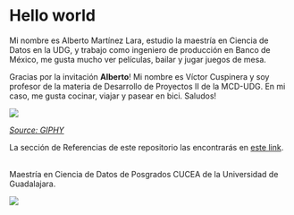 # Hello world

Mi nombre es Alberto Martínez Lara, estudio la maestría en Ciencia de Datos en la UDG, y trabajo como ingeniero de producción en Banco de México, me gusta mucho ver películas, bailar y jugar juegos de mesa.

Gracias por la invitación **Alberto**! Mi nombre es Víctor Cuspinera y soy profesor de la materia de Desarrollo de Proyectos II de la MCD-UDG. En mi caso, me gusta cocinar, viajar y pasear en bici. Saludos!

![](https://media.giphy.com/media/4a5U94rJlX40QMfox0/giphy.gif)

*[Source: GIPHY](https://media.giphy.com/media/4a5U94rJlX40QMfox0/giphy.gif)*

La sección de Referencias de este repositorio las encontrarás en [este link](https://github.com/AlbertoMCD/hello/blob/main/docs/referencias.md).

<br>
Maestría en Ciencia de Datos de Posgrados CUCEA de la Universidad de Guadalajara.  

![](https://raw.githubusercontent.com/vcuspinera/UDG_MCD_Project_Dev_II/main/actividades/img/MCD_logo.png)
